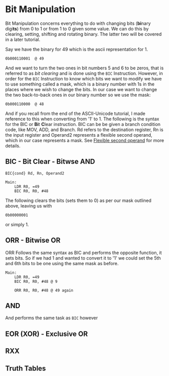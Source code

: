 # Bit Manipulation

Bit Manipulation concerns everything to do with changing bits (**bi**nary digi**ts**) from 0 to 1 or from 1 to 0 given some value. We can do this by clearing, setting, shifting and rotating binary. The latter two will be covered in a later tutorial. 

Say we have the binary for 49 which is the ascii representation for 1. 

```assembly
0b000110001  @ 49
```

And we want to turn the two ones in bit numbers 5 and 6 to be zeros, that is referred to as *bit clearing* and is done using the `BIC` Instruction. However, in order for the `BIC` Instruction to know which bits we want to modify we have to use something called a mask, which is a binary number with 1s in the places where we wish to change the bits. In our case we want to change the two back-to-back ones in our binary number so we use the mask:

```assembly
0b000110000  @ 48
```

And if you recall from the end of the ASCII-Unicode tutorial, I made reference to this when converting from '1' to 1. The following is the syntax for the BIC or **Bi**t **C**lear instruction. BIC can be be given a branch condition code, like MOV, ADD, and Branch. Rd refers to the destination register, Rn is the input register and Operand2 represents a flexible second operand, which in our case represents a mask. See [Flexible second operand](https://developer.arm.com/documentation/dui0068/b/arm-instruction-reference/arm-general-data-processing-instructions/flexible-second-operand?lang=en) for more details. 

## BIC - Bit Clear - Bitwse AND

```assembly
BIC{cond} Rd, Rn, Operand2
```

```assembly
Main:
	LDR R0, =49
	BIC R0, R0, #48

```

The following clears the bits (sets them to 0) as per our mask outlined above, leaving us with 

```assembly
0b00000001
```

or simply 1. 

## ORR - Bitwise OR

ORR Follows the same syntax as BIC and performs the opposite function, it sets bits. So if we had 1 and wanted to convert it to '1' we could set the 5th and 6th bits to be one using the same mask as before.

```assembly
Main:
	LDR R0, =49
	BIC R0, R0, #48 @ 9
	
	ORR R0, R0, #48 @ 49 again
```

## AND

And performs the same task as `BIC` however 

## EOR (XOR) - Exclusive OR

## RXX 

## Truth Tables 





